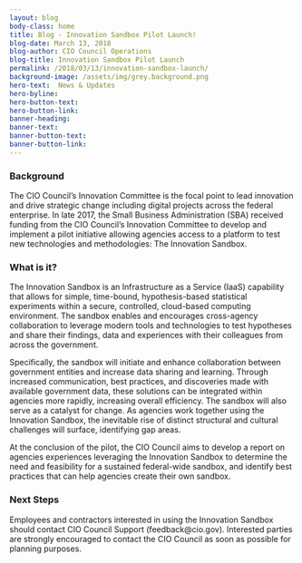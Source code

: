 ```yaml
---
layout: blog
body-class: home
title: Blog - Innovation Sandbox Pilot Launch! 
blog-date: March 13, 2018
blog-author: CIO Council Operations
blog-title: Innovation Sandbox Pilot Launch 
permalink: /2018/03/13/innovation-sandbox-launch/
background-image: /assets/img/grey.background.png
hero-text:  News & Updates
hero-byline:
hero-button-text: 
hero-button-link: 
banner-heading: 
banner-text: 
banner-button-text: 
banner-button-link: 
---
```

<h3>Background</h3>
<p>The CIO Council’s Innovation Committee is the focal point to lead innovation and drive strategic change including digital projects across the federal enterprise.   In late 2017, the Small Business Administration (SBA) received funding from the CIO Council’s Innovation Committee to develop and implement a pilot initiative allowing agencies access to a platform to test new technologies and methodologies: The Innovation Sandbox.</p>

<h3>What is it?</h3>
<p>The Innovation Sandbox is an Infrastructure as a Service (IaaS) capability that allows for simple, time-bound, hypothesis-based statistical experiments within a secure, controlled, cloud-based computing environment.  The sandbox enables and encourages cross-agency collaboration to leverage modern tools and technologies to test hypotheses and share their findings, data and experiences with their colleagues from across the government.</p> 
<p>Specifically, the sandbox will initiate and enhance collaboration between government entities and increase data sharing and learning.  Through increased communication, best practices, and discoveries made with available government data, these solutions can be integrated within agencies more rapidly, increasing overall efficiency.  The sandbox will also serve as a catalyst for change.  As agencies work together using the Innovation Sandbox, the inevitable rise of distinct structural and cultural challenges will surface, identifying gap areas.</p>
<p>At the conclusion of the pilot, the CIO Council aims to develop a report on agencies experiences leveraging the Innovation Sandbox to determine the need and feasibility for a sustained federal-wide sandbox, and identify best practices that can help agencies create their own sandbox.</p>

<h3>Next Steps</h3>
<p>Employees and contractors interested in using the Innovation Sandbox should contact CIO Council Support (feedback@cio.gov).  Interested parties are strongly encouraged to contact the CIO Council as soon as possible for planning purposes.</p>
